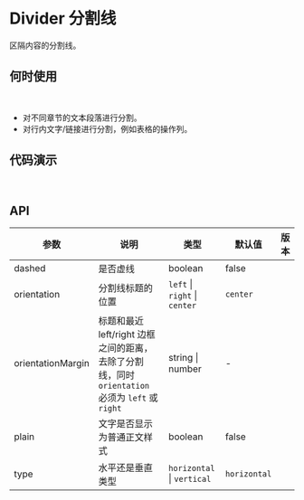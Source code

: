 # Divider 分割线

区隔内容的分割线。

## 何时使用

<br/>

- 对不同章节的文本段落进行分割。
- 对行内文字/链接进行分割，例如表格的操作列。

## 代码演示

<br/>

<demo title="水平分割线" id="components-divider-demo-basic" src="./example/basic.vue" desc="默认为水平分割线，可在中间加入文字。"></demo>


<demo title="带文字的分割线" id="components-divider-demo-font" src="./example/font.vue" desc="分割线中带有文字，可以用`orientation`指定文字位置。"></demo>


<demo title="分割文字使用正文样式" id="components-divider-demo-plain" src="./example/plain.vue" desc="使用`plain`可以设置为更轻量的分割文字样式。"></demo>


<demo title="垂直分割线" id="components-divider-demo-vertical" src="./example/vertical.vue" desc="将`type`设置为`vertical`行内的垂直分割线。"></demo>


## API

| 参数 | 说明 | 类型 | 默认值 | 版本 |
| --- | --- | --- | --- | -- |
| dashed | 是否虚线 | boolean | false |  |
| orientation | 分割线标题的位置 | `left` \| `right` \| `center` | `center` |  |
| orientationMargin | 标题和最近 left/right 边框之间的距离，去除了分割线，同时 `orientation` 必须为 `left` 或 `right` | string \| number | - |  |
| plain | 文字是否显示为普通正文样式 | boolean | false |  |
| type | 水平还是垂直类型 | `horizontal` \| `vertical` | `horizontal` |  |
